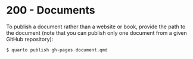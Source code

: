 # 200 - Documents

To publish a document rather than a website or book, provide the path to the document (note that you can publish only one document from a given GitHub repository):

```
$ quarto publish gh-pages document.qmd
```
